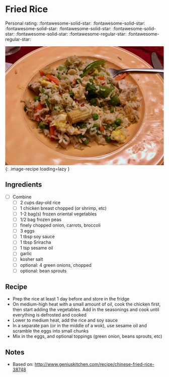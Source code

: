 <!-- Do not modify sections with "AUTO-*". They are updated by make.py -->

# Fried Rice

<!-- rating=3; (User can specify rating on scale of 1-5) -->
<!-- AUTO-UserRating -->
Personal rating: :fontawesome-solid-star: :fontawesome-solid-star: :fontawesome-solid-star: :fontawesome-solid-star: :fontawesome-solid-star: :fontawesome-solid-star: :fontawesome-regular-star: :fontawesome-regular-star:
<!-- /AUTO-UserRating -->

<!-- name_image=fried_rice.jpeg; (User can specify image name if multiple exist) -->
<!-- AUTO-Image -->
![fried_rice.jpeg](./fried_rice.jpeg){: .image-recipe loading=lazy }
<!-- /AUTO-Image -->

## Ingredients

* [ ] Combine
    * [ ] 2 cups day-old rice
    * [ ] 1 chicken breast chopped (or shrimp, etc)
    * [ ] 1-2 bag(s) frozen oriental vegetables
    * [ ] 1/2 bag frozen peas
    * [ ] finely chopped onion, carrots, broccoli
    * [ ] 3 eggs
    * [ ] 1 tbsp soy sauce
    * [ ] 1 tbsp Sriracha
    * [ ] 1 tsp sesame oil
    * [ ] garlic
    * [ ] kosher salt
    * [ ] optional: 4 green onions, chopped
    * [ ] optional: bean sprouts

## Recipe

* Prep the rice at least 1 day before and store in the fridge
* On medium-high heat with a small amount of oil, cook the chicken first, then start adding the vegetables. Add in the seasonings and cook until everything is defrosted and cooked
* Lower to medium heat, add the rice and soy sauce
* In a separate pan (or in the middle of a wok), use sesame oil and scramble the eggs into small chunks
* Mix in the eggs, and optional toppings (green onion, beans sprouts, etc)

## Notes

* Based on: http://www.geniuskitchen.com/recipe/chinese-fried-rice-38748
